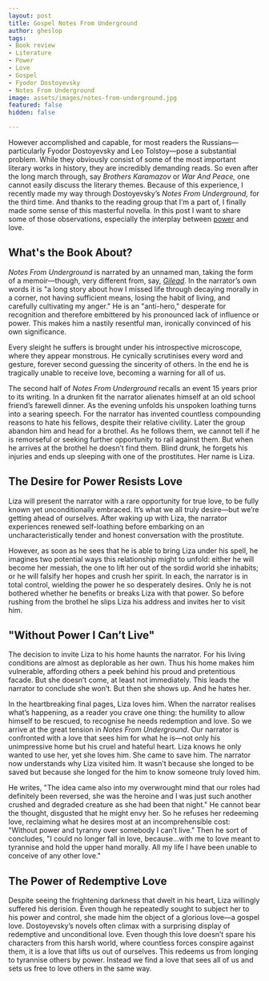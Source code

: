```yaml
---
layout: post
title: Gospel Notes From Underground
author: gheslop
tags:
- Book review
- Literature
- Power
- Love
- Gospel
- Fyodor Dostoyevsky
- Notes From Underground
image: assets/images/notes-from-underground.jpg
featured: false
hidden: false

---
```

However accomplished and capable, for most readers the Russians—particularly Fyodor Dostoyevsky and Leo Tolstoy—pose a substantial problem. While they obviously consist of some of the most important literary works in history, they are incredibly demanding reads. So even after the long march through, say _Brothers Karamazov_ or _War And Peace,_ one cannot easily discuss the literary themes. Because of this experience, I recently made my way through Dostoyevsky’s _Notes From Underground,_ for the third time. And thanks to the reading group that I’m a part of, I finally made some sense of this masterful novella. In this post I want to share some of those observations, especially the interplay between [power](https://rekindle.co.za/content/2021-05-28-fridays-with-fred-perspectivism "Nietzsche on Power") and love.

## **What's the Book About?**

_Notes From Underground_ is narrated by an unnamed man, taking the form of a memoir—though, very different from, say, [_Gilead_](https://rekindle.co.za/content/reflection-gods-grace-in-gilead-and-reductionism/ "Marilynne Robinson on Grace"). In the narrator’s own words it is "a long story about how I missed life through decaying morally in a corner, not having sufficient means, losing the habit of living, and carefully cultivating my anger." He is an "anti-hero," desperate for recognition and therefore embittered by his pronounced lack of influence or power. This makes him a nastily resentful man, ironically convinced of his own significance.

Every sleight he suffers is brought under his introspective microscope, where they appear monstrous. He cynically scrutinises every word and gesture, forever second guessing the sincerity of others. In the end he is tragically unable to receive love, becoming a warning for all of us.

The second half of _Notes From Underground_ recalls an event 15 years prior to its writing. In a drunken fit the narrator alienates himself at an old school friend’s farewell dinner. As the evening unfolds his unspoken loathing turns into a searing speech. For the narrator has invented countless compounding reasons to hate his fellows, despite their relative civility. Later the group abandon him and head for a brothel. As he follows them, we cannot tell if he is remorseful or seeking further opportunity to rail against them. But when he arrives at the brothel he doesn’t find them. Blind drunk, he forgets his injuries and ends up sleeping with one of the prostitutes. Her name is Liza.

## **The Desire for Power Resists Love**

Liza will present the narrator with a rare opportunity for true love, to be fully known yet unconditionally embraced. It’s what we all truly desire—but we’re getting ahead of ourselves. After waking up with Liza, the narrator experiences renewed self-loathing before embarking on an uncharacteristically tender and honest conversation with the prostitute.

However, as soon as he sees that he is able to bring Liza under his spell, he imagines two potential ways this relationship might to unfold: either he will become her messiah, the one to lift her out of the sordid world she inhabits; or he will falsify her hopes and crush her spirit. In each, the narrator is in total control, wielding the power he so desperately desires. Only he is not bothered whether he benefits or breaks Liza with that power. So before rushing from the brothel he slips Liza his address and invites her to visit him.

## "Without Power I Can’t Live"

The decision to invite Liza to his home haunts the narrator. For his living conditions are almost as deplorable as her own. Thus his home makes him vulnerable, affording others a peek behind his proud and pretentious facade. But she doesn’t come, at least not immediately. This leads the narrator to conclude she won’t. But then she shows up. And he hates her.

In the heartbreaking final pages, Liza loves him. When the narrator realises what’s happening, as a reader you crave one thing: the humility to allow himself to be rescued, to recognise he needs redemption and love. So we arrive at the great tension in _Notes From Underground_. Our narrator is confronted with a love that sees him for what he is—not only his unimpressive home but his cruel and hateful heart. Liza knows he only wanted to use her, yet she loves him. She came to save him. The narrator now understands why Liza visited him. It wasn’t because she longed to be saved but because she longed for the him to know someone truly loved him.

He writes, "The idea came also into my overwrought mind that our roles had definitely been reversed, she was the heroine and I was just such another crushed and degraded creature as she had been that night." He cannot bear the thought, disgusted that he might envy her. So he refuses her redeeming love, reclaiming what he desires most at an incomprehensible cost: "Without power and tyranny over somebody I can’t live." Then he sort of concludes, "I could no longer fall in love, because…with me to love meant to tyrannise and hold the upper hand morally. All my life I have been unable to conceive of any other love."

## The Power of Redemptive Love

Despite seeing the frightening darkness that dwelt in his heart, Liza willingly suffered his derision. Even though he repeatedly sought to subject her to his power and control, she made him the object of a glorious love—a gospel love. Dostoyevsky’s novels often climax with a surprising display of redemptive and unconditional love. Even though this love doesn’t spare his characters from this harsh world, where countless forces conspire against them, it is a love that lifts us out of ourselves. This redeems us from longing to tyrannise others by power. Instead we find a love that sees all of us and sets us free to love others in the same way.